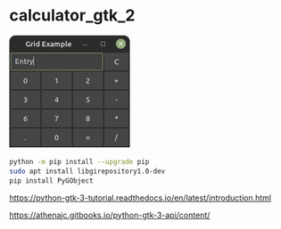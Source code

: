 # calculator_gtk_2
![python_gtk](https://github.com/antonovmike/gtk_python/blob/test/Screenshot.png)

```bash
python -m pip install --upgrade pip
sudo apt install libgirepository1.0-dev
pip install PyGObject
```
https://python-gtk-3-tutorial.readthedocs.io/en/latest/introduction.html

https://athenajc.gitbooks.io/python-gtk-3-api/content/
